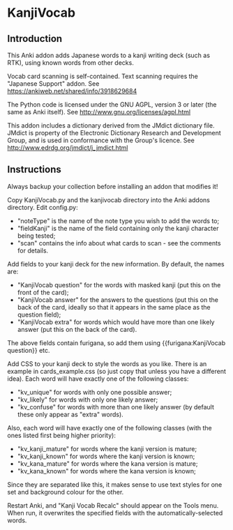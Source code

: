 KanjiVocab
==========

Introduction
------------

This Anki addon adds Japanese words to a kanji writing deck (such as RTK), using known words from other decks.

Vocab card scanning is self-contained. Text scanning requires the "Japanese Support" addon. See https://ankiweb.net/shared/info/3918629684

The Python code is licensed under the GNU AGPL, version 3 or later (the same as Anki itself). See http://www.gnu.org/licenses/agpl.html

This addon includes a dictionary derived from the JMdict dictionary file. JMdict is property of the Electronic Dictionary Research and Development Group, and is used in conformance with the Group's licence. See http://www.edrdg.org/jmdict/j_jmdict.html

Instructions
------------

Always backup your collection before installing an addon that modifies it!

Copy KanjiVocab.py and the kanjivocab directory into the Anki addons directory. Edit config.py:

* "noteType" is the name of the note type you wish to add the words to;
* "fieldKanji" is the name of the field containing only the kanji character being tested;
* "scan" contains the info about what cards to scan - see the comments for details.

Add fields to your kanji deck for the new information. By default, the names are:

* "KanjiVocab question" for the words with masked kanji (put this on the front of the card);
* "KanjiVocab answer" for the answers to the questions (put this on the back of the card, ideally so that it appears in the same place as the question field);
* "KanjiVocab extra" for words which would have more than one likely answer (put this on the back of the card).

The above fields contain furigana, so add them using {{furigana:KanjiVocab question}} etc.

Add CSS to your kanji deck to style the words as you like. There is an example in cards_example.css (so just copy that unless you have a different idea). Each word will have exactly one of the following classes:

* "kv_unique" for words with only one possible answer;
* "kv_likely" for words with only one likely answer;
* "kv_confuse" for words with more than one likely answer (by default these only appear as "extra" words).

Also, each word will have exactly one of the following classes (with the ones listed first being higher priority):

* "kv_kanji_mature" for words where the kanji version is mature;
* "kv_kanji_known" for words where the kanji version is known;
* "kv_kana_mature" for words where the kana version is mature;
* "kv_kana_known" for words where the kana version is known;

Since they are separated like this, it makes sense to use text styles for one set and background colour for the other.

Restart Anki, and "Kanji Vocab Recalc" should appear on the Tools menu. When run, it overwrites the specified fields with the automatically-selected words.

